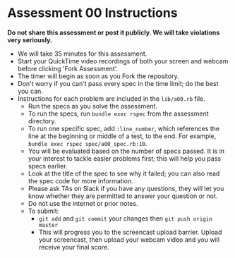 # Assessment 00 Instructions

**Do not share this assessment or post it publicly. We will take
violations very seriously.**

* We will take 35 minutes for this assessment.
* Start your QuickTime video recordings of both your screen and webcam before clicking 'Fork Assessment'.
* The timer will begin as soon as you Fork the repository.
* Don't worry if you can't pass every spec in the time limit; do the
  best you can.
* Instructions for each problem are included in the `lib/a00.rb` file.
  * Run the specs as you solve the assessment.
  * To run the specs, run `bundle exec rspec` from the assessment
    directory.
  * To run one specific spec, add `:line_number`, which references the
    line at the beginning or middle of a test, to the end. For example,
    `bundle exec rspec spec/a00_spec.rb:10`.
  * You will be evaluated based on the number of specs passed. It is in
    your interest to tackle easier problems first; this will help you
    pass specs earlier.
  * Look at the title of the spec to see why it failed; you can also
    read the spec code for more information.
  * Please ask TAs on Slack if you have any questions, they will let you know whether they are permitted to answer your question or not.
  * Do not use the internet or prior notes.
  * To submit:
    * `git add` and `git commit` your changes then `git push origin master`
    * This will progress you to the screencast upload barrier. Upload your screencast, then upload your webcam video and you will receive your final score.